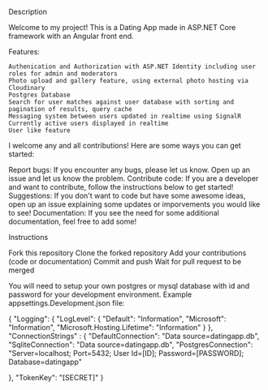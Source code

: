 Description

Welcome to my project! This is a Dating App made in ASP.NET Core framework with an Angular front end.

Features:

    Authenication and Authorization with ASP.NET Identity including user roles for admin and moderators
    Photo upload and gallery feature, using external photo hosting via Cloudinary
    Postgres Database
    Search for user matches against user database with sorting and pagination of results, query cache
    Messaging system between users updated in realtime using SignalR
    Currently active users displayed in realtime
    User like feature

I welcome any and all contributions! Here are some ways you can get started:

Report bugs: If you encounter any bugs, please let us know. Open up an issue and let us know the problem.
Contribute code: If you are a developer and want to contribute, follow the instructions below to get started!
Suggestions: If you don't want to code but have some awesome ideas, open up an issue explaining some updates or imporvements you would like to see!
Documentation: If you see the need for some additional documentation, feel free to add some!

Instructions

Fork this repository
Clone the forked repository
Add your contributions (code or documentation)
Commit and push
Wait for pull request to be merged

You will need to setup your own postgres or mysql database with id and password for your development environment.
Example appsettings.Development.json file:

{ "Logging": { "LogLevel": { "Default": "Information", "Microsoft": "Information", "Microsoft.Hosting.Lifetime": "Information" } }, "ConnectionStrings" : { "DefaultConnection": "Data source=datingapp.db", "SqliteConnection": "Data source=datingapp.db", "PostgresConnection": "Server=localhost; Port=5432; User Id=[ID]; Password=[PASSWORD]; Database=datingapp"

}, "TokenKey": "[SECRET]" }
